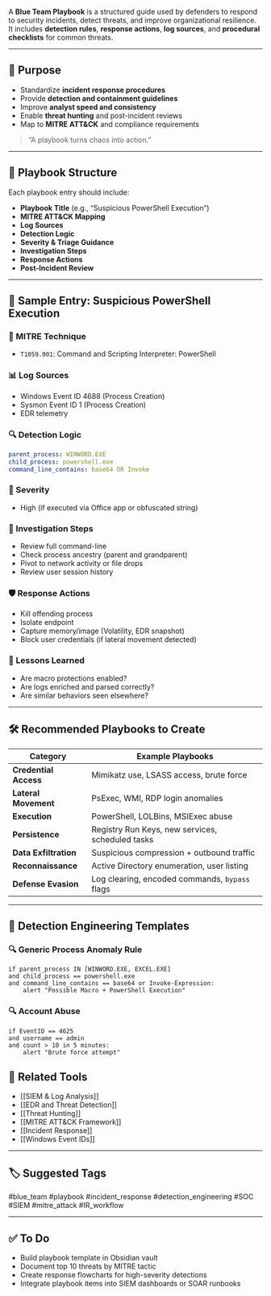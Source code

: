 A **Blue Team Playbook** is a structured guide used by defenders to respond to security incidents, detect threats, and improve organizational resilience. It includes **detection rules**, **response actions**, **log sources**, and **procedural checklists** for common threats.

---

## 🎯 Purpose

- Standardize **incident response procedures**
- Provide **detection and containment guidelines**
- Improve **analyst speed and consistency**
- Enable **threat hunting** and post-incident reviews
- Map to **MITRE ATT&CK** and compliance requirements

> “A playbook turns chaos into action.”

---

## 🧱 Playbook Structure

Each playbook entry should include:

- **Playbook Title** (e.g., “Suspicious PowerShell Execution”)
- **MITRE ATT&CK Mapping**
- **Log Sources**
- **Detection Logic**
- **Severity & Triage Guidance**
- **Investigation Steps**
- **Response Actions**
- **Post-Incident Review**

---

## 📘 Sample Entry: Suspicious PowerShell Execution

### 🎯 MITRE Technique  
- `T1059.001`: Command and Scripting Interpreter: PowerShell

### 📊 Log Sources
- Windows Event ID 4688 (Process Creation)
- Sysmon Event ID 1 (Process Creation)
- EDR telemetry

### 🔍 Detection Logic
```yaml
parent_process: WINWORD.EXE
child_process: powershell.exe
command_line_contains: base64 OR Invoke
```

### 🚨 Severity

- High (if executed via Office app or obfuscated string)

### 🔎 Investigation Steps

- Review full command-line
- Check process ancestry (parent and grandparent)
- Pivot to network activity or file drops
- Review user session history

### 🛡 Response Actions

- Kill offending process
- Isolate endpoint
- Capture memory/image (Volatility, EDR snapshot)
- Block user credentials (if lateral movement detected)

### 🧠 Lessons Learned

- Are macro protections enabled?
- Are logs enriched and parsed correctly?
- Are similar behaviors seen elsewhere?

---

## 🛠 Recommended Playbooks to Create

|Category|Example Playbooks|
|---|---|
|**Credential Access**|Mimikatz use, LSASS access, brute force|
|**Lateral Movement**|PsExec, WMI, RDP login anomalies|
|**Execution**|PowerShell, LOLBins, MSIExec abuse|
|**Persistence**|Registry Run Keys, new services, scheduled tasks|
|**Data Exfiltration**|Suspicious compression + outbound traffic|
|**Reconnaissance**|Active Directory enumeration, user listing|
|**Defense Evasion**|Log clearing, encoded commands, `bypass` flags|

---

## 🧩 Detection Engineering Templates

### 🔍 Generic Process Anomaly Rule
```
if parent_process IN [WINWORD.EXE, EXCEL.EXE]
and child_process == powershell.exe
and command_line_contains == base64 or Invoke-Expression:
    alert "Possible Macro + PowerShell Execution"
```

### 🔍 Account Abuse
```
if EventID == 4625
and username == admin
and count > 10 in 5 minutes:
    alert "Brute force attempt"
```

## 🔗 Related Tools

- [[SIEM & Log Analysis]]
- [[EDR and Threat Detection]]
- [[Threat Hunting]]
- [[MITRE ATT&CK Framework]]
- [[Incident Response]]
- [[Windows Event IDs]]

---

## 🏷 Suggested Tags

#blue_team #playbook #incident_response #detection_engineering #SOC #SIEM #mitre_attack #IR_workflow

---

## ✅ To Do

-  Build playbook template in Obsidian vault
-  Document top 10 threats by MITRE tactic
-  Create response flowcharts for high-severity detections
-  Integrate playbook items into SIEM dashboards or SOAR runbooks
